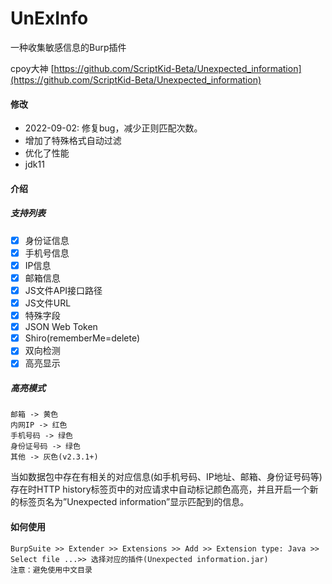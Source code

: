 # UnExInfo
一种收集敏感信息的Burp插件

cpoy大神 [https://github.com/ScriptKid-Beta/Unexpected_information](https://github.com/ScriptKid-Beta/Unexpected_information)

#### 修改
- 2022-09-02: 修复bug，减少正则匹配次数。 
- 增加了特殊格式自动过滤 
- 优化了性能 
- jdk11 

#### 介绍

##### 支持列表

- [x] 身份证信息
- [x] 手机号信息
- [x] IP信息
- [x] 邮箱信息
- [x] JS文件API接口路径
- [x] JS文件URL
- [x] 特殊字段
- [x] JSON Web Token
- [x] Shiro(rememberMe=delete)
- [x] 双向检测
- [x] 高亮显示

##### 高亮模式

```
邮箱 -> 黄色
内网IP -> 红色
手机号码 -> 绿色
身份证号码 -> 绿色
其他 -> 灰色(v2.3.1+)
```

当如数据包中存在有相关的对应信息(如手机号码、IP地址、邮箱、身份证号码等)存在时HTTP history标签页中的对应请求中自动标记颜色高亮，并且开启一个新的标签页名为”Unexpected information”显示匹配到的信息。

#### 如何使用

```
BurpSuite >> Extender >> Extensions >> Add >> Extension type: Java >> Select file ...>> 选择对应的插件(Unexpected information.jar)
注意：避免使用中文目录
```


